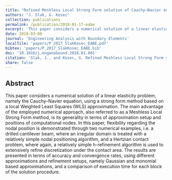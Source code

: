 ```yaml
---
title: "Refined Meshless Local Strong Form solution of Cauchy–Navier equation on an irregular domain"
authors: "J. Slak, G. Kosec"
collection: publications
permalink: /publication/2018-01-17-eabe
excerpt: 'This paper considers a numerical solution of a linear elasticity problem using a strong form meshless method based on a local Weighted Least Squares (WLS) approximation.'
date: 2019-03-08
journal: 'Engineering Analysis with Boundary Elements'
localfile: 'papers/P_2017_SlakKosec_EABE.pdf'
bibtex: 'papers/P_2017_SlakKosec_EABE.bib'
doi: '10.1016/j.enganabound.2018.01.001'
citation: 'Slak, J., and Kosec, G. Refined Meshless Local Strong Form solution of Cauchy–Navier equation on an irregular domain. Engineering Analysis with Boundary Elements 100, p. 3-13, (2019).'
share: false
---
```


## Abstract

This paper considers a numerical solution of a linear elasticity problem, namely the Cauchy–Navier
equation, using a strong form method based on a local Weighted Least Squares (WLS) approximation.
The main advantage of the employed numerical approach, also referred to as a Meshless Local Strong
Form method, is its generality in terms of approximation setup and positions of computational nodes.
In this paper, flexibility regarding the nodal position is demonstrated through two numerical
examples, i.e. a drilled cantilever beam, where an irregular domain is treated with a relatively
simple nodal positioning algorithm, and a Hertzian contact problem, where again, a relatively simple
h-refinement algorithm is used to extensively refine discretization under the contact area. The
results are presented in terms of accuracy and convergence rates, using different approximations and
refinement setups, namely Gaussian and monomial based approximations, and a comparison of execution
time for each block of the solution procedure.
